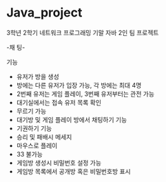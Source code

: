 # Java_project
3학년 2학기 네트워크 프로그래밍 기말 자바 2인 팀 프로젝트

-채 팅-

기능 
<ul>
  <li>유저가 방을 생성</li>
  <li>방에는 다른 유저가 입장 가능, 각 방에는 최대 4명</li>
  <li>2번째 유저는 게임 플레이, 3번째 유저부터는 관전 가능</li>
  <li>대기실에서는 접속 유저 목록 확인</li>
  <li>무르기 가능</li>
  <li>대기방 및 게임 플레이 방에서 채팅하기 기능</li>
  <li>기권하기 기능</li>
  <li>승리 및 패배시 메세지</li>
  <li>마우스로 플레이</li>
  <li>33 불가능</li>
  <li>게임방 생성시 비밀번호 설정 가능</li>
  <li>게임방 목록에서 공개방 혹은 비밀번호방 표시</li>
</ul>
